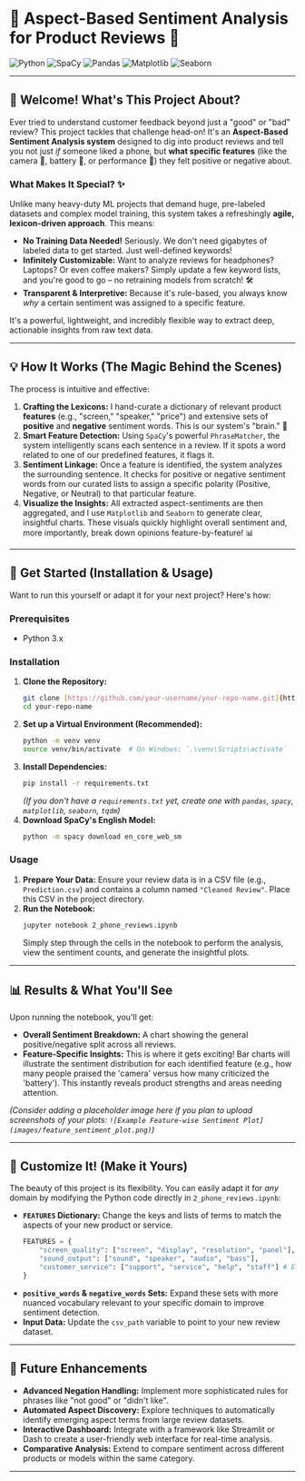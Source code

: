 # 🌟 Aspect-Based Sentiment Analysis for Product Reviews 📱

![Python](https://img.shields.io/badge/Python-3.x-blue?style=for-the-badge&logo=python)
![SpaCy](https://img.shields.io/badge/SpaCy-v3+-green?style=for-the-badge&logo=spacy)
![Pandas](https://img.shields.io/badge/Pandas-lightgrey?style=for-the-badge&logo=pandas)
![Matplotlib](https://img.shields.io/badge/Matplotlib-orange?style=for-the-badge&logo=matplotlib)
![Seaborn](https://img.shields.io/badge/Seaborn-purple?style=for-the-badge&logo=seaborn)

---

## 👋 Welcome! What's This Project About?

Ever tried to understand customer feedback beyond just a "good" or "bad" review? This project tackles that challenge head-on! It's an **Aspect-Based Sentiment Analysis system** designed to dig into product reviews and tell you not just *if* someone liked a phone, but **what specific features** (like the camera 📸, battery 🔋, or performance 🚀) they felt positive or negative about.

### What Makes It Special? ✨

Unlike many heavy-duty ML projects that demand huge, pre-labeled datasets and complex model training, this system takes a refreshingly **agile, lexicon-driven approach**. This means:

* **No Training Data Needed!** Seriously. We don't need gigabytes of labeled data to get started. Just well-defined keywords!
* **Infinitely Customizable:** Want to analyze reviews for headphones? Laptops? Or even coffee makers? Simply update a few keyword lists, and you're good to go – no retraining models from scratch! 🛠️
* **Transparent & Interpretive:** Because it's rule-based, you always know *why* a certain sentiment was assigned to a specific feature.

It's a powerful, lightweight, and incredibly flexible way to extract deep, actionable insights from raw text data.

---

## 💡 How It Works (The Magic Behind the Scenes)

The process is intuitive and effective:

1.  **Crafting the Lexicons:** I hand-curate a dictionary of relevant product **features** (e.g., "screen," "speaker," "price") and extensive sets of **positive** and **negative** sentiment words. This is our system's "brain." 🧠
2.  **Smart Feature Detection:** Using `SpaCy`'s powerful `PhraseMatcher`, the system intelligently scans each sentence in a review. If it spots a word related to one of our predefined features, it flags it.
3.  **Sentiment Linkage:** Once a feature is identified, the system analyzes the surrounding sentence. It checks for positive or negative sentiment words from our curated lists to assign a specific polarity (Positive, Negative, or Neutral) to that particular feature.
4.  **Visualize the Insights:** All extracted aspect-sentiments are then aggregated, and I use `Matplotlib` and `Seaborn` to generate clear, insightful charts. These visuals quickly highlight overall sentiment and, more importantly, break down opinions feature-by-feature! 📊

---

## 🚀 Get Started (Installation & Usage)

Want to run this yourself or adapt it for your next project? Here's how:

### Prerequisites

* Python 3.x

### Installation

1.  **Clone the Repository:**
    ```bash
    git clone [https://github.com/your-username/your-repo-name.git](https://github.com/your-username/your-repo-name.git) # 👈 **IMPORTANT:** Replace with your actual GitHub repo URL!
    cd your-repo-name
    ```
2.  **Set up a Virtual Environment (Recommended):**
    ```bash
    python -m venv venv
    source venv/bin/activate  # On Windows: `.\venv\Scripts\activate`
    ```
3.  **Install Dependencies:**
    ```bash
    pip install -r requirements.txt
    ```
    *(If you don't have a `requirements.txt` yet, create one with `pandas`, `spacy`, `matplotlib`, `seaborn`, `tqdm`)*
4.  **Download SpaCy's English Model:**
    ```bash
    python -m spacy download en_core_web_sm
    ```

### Usage

1.  **Prepare Your Data:** Ensure your review data is in a CSV file (e.g., `Prediction.csv`) and contains a column named `"Cleaned Review"`. Place this CSV in the project directory.
2.  **Run the Notebook:**
    ```bash
    jupyter notebook 2_phone_reviews.ipynb
    ```
    Simply step through the cells in the notebook to perform the analysis, view the sentiment counts, and generate the insightful plots.

---

## 📊 Results & What You'll See

Upon running the notebook, you'll get:

* **Overall Sentiment Breakdown:** A chart showing the general positive/negative split across all reviews.
* **Feature-Specific Insights:** This is where it gets exciting! Bar charts will illustrate the sentiment distribution for each identified feature (e.g., how many people praised the 'camera' versus how many criticized the 'battery'). This instantly reveals product strengths and areas needing attention.

*(Consider adding a placeholder image here if you plan to upload screenshots of your plots: `![Example Feature-wise Sentiment Plot](images/feature_sentiment_plot.png)`)*

---

## 🔄 Customize It! (Make it Yours)

The beauty of this project is its flexibility. You can easily adapt it for *any* domain by modifying the Python code directly in `2_phone_reviews.ipynb`:

* **`FEATURES` Dictionary:** Change the keys and lists of terms to match the aspects of your new product or service.
    ```python
    FEATURES = {
        "screen_quality": ["screen", "display", "resolution", "panel"],
        "sound_output": ["sound", "speaker", "audio", "bass"],
        "customer_service": ["support", "service", "help", "staff"] # Example for a service review
    }
    ```
* **`positive_words` & `negative_words` Sets:** Expand these sets with more nuanced vocabulary relevant to your specific domain to improve sentiment detection.
* **Input Data:** Update the `csv_path` variable to point to your new review dataset.

---

## 🔭 Future Enhancements

* **Advanced Negation Handling:** Implement more sophisticated rules for phrases like "not good" or "didn't like".
* **Automated Aspect Discovery:** Explore techniques to automatically identify emerging aspect terms from large review datasets.
* **Interactive Dashboard:** Integrate with a framework like Streamlit or Dash to create a user-friendly web interface for real-time analysis.
* **Comparative Analysis:** Extend to compare sentiment across different products or models within the same category.

---


